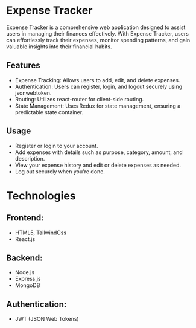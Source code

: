 # Expense Tracker

Expense Tracker is a comprehensive web application designed to assist users in managing their finances effectively. 
With Expense Tracker, users can effortlessly track their expenses, monitor spending patterns, 
and gain valuable insights into their financial habits.

## Features
- Expense Tracking: Allows users to add, edit, and delete expenses.
- Authentication: Users can register, login, and logout securely using jsonwebtoken.
- Routing: Utilizes react-router for client-side routing.
- State Management: Uses Redux for state management, ensuring a predictable state container.

## Usage
- Register or login to your account.
- Add expenses with details such as purpose, category, amount, and description.
- View your expense history and edit or delete expenses as needed.
- Log out securely when you're done.

# Technologies
## Frontend:

- HTML5, TailwindCss
- React.js
## Backend:

- Node.js
- Express.js
- MongoDB 
## Authentication:

- JWT (JSON Web Tokens)
